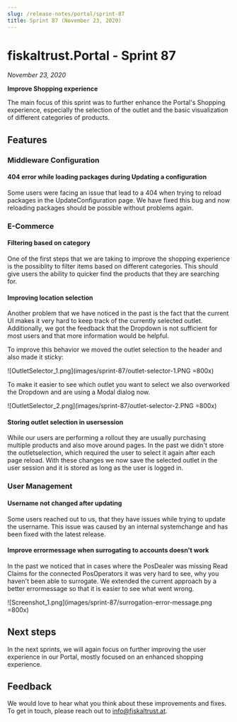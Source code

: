 ```yaml
---
slug: /release-notes/portal/sprint-87
title: Sprint 87 (November 23, 2020)
---
```


# fiskaltrust.Portal - Sprint 87
_November 23, 2020_

**Improve Shopping experience**

The main focus of this sprint was to further enhance the Portal's Shopping experience, especially the selection of the outlet and the basic visualization of different categories of products. 

## Features

### Middleware Configuration

#### 404 error while loading packages during Updating a configuration
Some users were facing an issue that lead to a 404 when trying to reload packages in the UpdateConfiguration page. We have fixed this bug and now reloading packages should be possible without problems again.

### E-Commerce

#### Filtering based on category
One of the first steps that we are taking to improve the shopping experience is the possiblity to filter items based on different categories. This should give users the ability to quicker find the products that they are searching for.

#### Improving location selection
Another problem that we have noticed in the past is the fact that the current UI makes it very hard to keep track of the currently selected outlet. Additionally, we got the feedback that the Dropdown is not sufficient for most users and that more information would be helpful.

To improve this behavior we moved the outlet selection to the header and also made it sticky:

![OutletSelector_1.png](images/sprint-87/outlet-selector-1.PNG =800x) 

To make it easier to see which outlet you want to select we also overworked the Dropdown and are using a Modal dialog now.

![OutletSelector_2.png](images/sprint-87/outlet-selector-2.PNG =800x)

#### Storing outlet selection in usersession
While our users are performing a rollout they are usually purchasing multiple products and also move around pages. In the past we didn't store the outletselection, which required the user to select it again after each page reload. With these changes we now save the selected outlet in the user session and it is stored as long as the user is logged in.

### User Management

#### Username not changed after updating
Some users reached out to us, that they have issues while trying to update the username. This issue was caused by an internal systemchange and has been fixed with the latest release.

#### Improve errormessage when surrogating to accounts doesn't work
In the past we noticed that in cases where the PosDealer was missing Read Claims for the connected PosOperators it was very hard to see, why you haven't been able to surrogate. We extended the current approach by a better errormessage so that it is easier to see what went wrong.

![Screenshot_1.png](images/sprint-87/surrogation-error-message.png =800x)

## Next steps
In the next sprints, we will again focus on further improving the user experience in our Portal, mostly focused on an enhanced shopping experience.

## Feedback
We would love to hear what you think about these improvements and fixes. To get in touch, please reach out to [info@fiskaltrust.at](mailto:info@fiskaltrust.at).